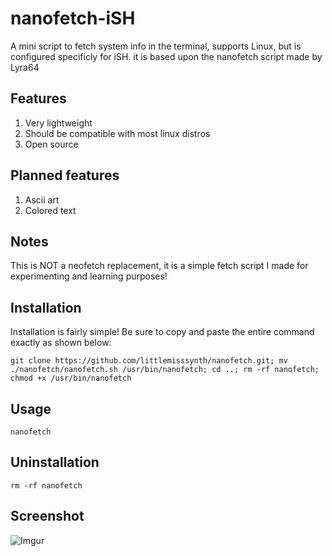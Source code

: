 # nanofetch-iSH
A mini script to fetch system info in the terminal, supports Linux, but is configured specificly for iSH.
it is based upon the nanofetch script made by Lyra64

## Features
1. Very lightweight
2. Should be compatible with most linux distros
3. Open source

## Planned features
1. Ascii art
2. Colored text

## Notes
This is NOT a neofetch replacement, it is a simple fetch script I made for experimenting and learning purposes!

## Installation
Installation is fairly simple! Be sure to copy and paste the entire command exactly as shown below:
```
git clone https://github.com/littlemisssynth/nanofetch.git; mv ./nanofetch/nanofetch.sh /usr/bin/nanofetch; cd ..; rm -rf nanofetch; chmod +x /usr/bin/nanofetch
```

## Usage
```
nanofetch
```

## Uninstallation
```
rm -rf nanofetch
```

## Screenshot
![Imgur](https://i.imgur.com/HrKUvJK.png)
